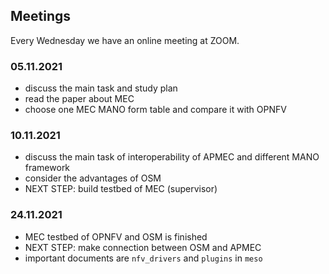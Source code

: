 ## Meetings
Every Wednesday we have an online meeting at ZOOM.
### 05.11.2021
* discuss the main task and study plan
* read the paper about MEC 
* choose one MEC MANO form table and compare it with OPNFV
### 10.11.2021
* discuss the main task of interoperability of APMEC and different MANO framework
* consider the advantages of OSM
* NEXT STEP: build testbed of MEC (supervisor)
### 24.11.2021
* MEC testbed of OPNFV and OSM is finished
* NEXT STEP: make connection between OSM and APMEC
* important documents are `nfv_drivers` and `plugins` in `meso`
